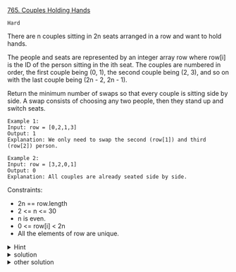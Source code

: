 [765. Couples Holding Hands](https://leetcode.com/problems/couples-holding-hands/)

`Hard`

There are n couples sitting in 2n seats arranged in a row and want to hold hands.

The people and seats are represented by an integer array row where row[i] is the ID of the person sitting in the ith seat. The couples are numbered in order, the first couple being (0, 1), the second couple being (2, 3), and so on with the last couple being (2n - 2, 2n - 1).

Return the minimum number of swaps so that every couple is sitting side by side. A swap consists of choosing any two people, then they stand up and switch seats.

```
Example 1:
Input: row = [0,2,1,3]
Output: 1
Explanation: We only need to swap the second (row[1]) and third (row[2]) person.

Example 2:
Input: row = [3,2,0,1]
Output: 0
Explanation: All couples are already seated side by side.
```

Constraints:

- 2n == row.length
- 2 <= n <= 30
- n is even.
- 0 <= row[i] < 2n
- All the elements of row are unique.

<details>
<summary>Hint</summary>

Say there are N two-seat couches. For each couple, draw an edge from the couch of one partner to the couch of the other partner.
</details>

<details>
<summary>solution</summary>

[HuifengGuan](https://github.com/wisdompeak/LeetCode/tree/master/Union_Find/765.Couples-Holding-Hands)

[HuifengGuan - video explanation](https://www.youtube.com/watch?v=hihj4Y7I1jA)
</details>

<details>
<summary>other solution</summary>

这道题的思路比较巧妙。

首先，每个人都有一个 person_id，person_id 相邻的两个人被认为是一对情侣，即 (0, 1), (2, 3) ...

那如果我想给「每对情侣」给一个 couple_id，从 0 到 n - 1，如何分配？

可以把 person_id / 2 作为 couple_id，因为每对情侣的 person_id 相邻，除以二向下取整之后结果相同：

0 / 2 == 1 / 2 == 0，2 / 2 == 3 / 2 == 1 ...
在理想情况下，每对情侣坐在一起，结合 Union Find 算法 将 couple_id 相同的两个节点相连，最终应该有 n 个联通分量。

但实际上并不是每对情侣都坐在正确的位置上，所以会有多对情侣进入了同一个连通分量，导致连通分量的数量变少，n 和连通分量只差就是需要交换的次数，可以自行画图理解。

```java
class Solution {
    public int minSwapsCouples(int[] row) {
        int n = row.length;
        UF uf = new UF(n);
        for (int i = 0; i < n; i += 2) {
            // 将两人的 couple_id 进行连接
            uf.union(row[i] / 2, row[i + 1] / 2);
        }
        // 和连通分量的差即为需要交换的次数
        return n - uf.count();
    }
}

// 并查集算法模板
class UF {
    // 记录连通分量个数
    private int count;
    // 存储若干棵树
    private int[] parent;

    public UF(int n) {
        this.count = n;
        parent = new int[n];
        for (int i = 0; i < n; i++) {
            parent[i] = i;
        }
    }

    /* 将 p 和 q 连通 */
    public void union(int p, int q) {
        int rootP = find(p);
        int rootQ = find(q);
        if (rootP == rootQ)
            return;

        parent[rootQ] = rootP;
        count--;
    }

    /* 判断 p 和 q 是否互相连通 */
    public boolean connected(int p, int q) {
        int rootP = find(p);
        int rootQ = find(q);
        // 处于同一棵树上的节点，相互连通
        return rootP == rootQ;
    }

    /* 返回节点 x 的根节点 */
    private int find(int x) {
        while (parent[x] != x) {
            // 进行路径压缩
            parent[x] = parent[parent[x]];
            x = parent[x];
        }
        return x;
    }

    public int count() {
        return count;
    }
}
```
</details>